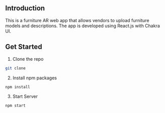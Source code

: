 ## Introduction

This is a furniture AR web app that allows vendors to upload furniture models and descriptions. The app is developed using React.js with Chakra UI.

## Get Started

1. Clone the repo

```sh
git clone
```

2. Install npm packages

```sh
npm install
```

3. Start Server

```sh
npm start
```
